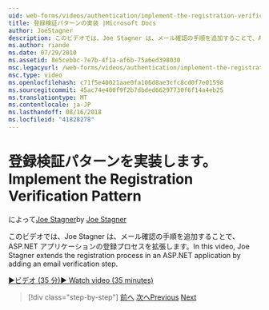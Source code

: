```yaml
---
uid: web-forms/videos/authentication/implement-the-registration-verification-pattern
title: 登録検証パターンの実装 |Microsoft Docs
author: JoeStagner
description: このビデオでは、Joe Stagner は、メール確認の手順を追加することで、ASP.NET アプリケーションの登録プロセスを拡張します。
ms.author: riande
ms.date: 07/29/2010
ms.assetid: 8e5cebbc-7e7b-4f1a-af6b-75a6ed398030
msc.legacyurl: /web-forms/videos/authentication/implement-the-registration-verification-pattern
msc.type: video
ms.openlocfilehash: c71f5e40021aae0fa106d8ae3cfc8cd0f7e01598
ms.sourcegitcommit: 45ac74e400f9f2b7dbded66297730f6f14a4eb25
ms.translationtype: MT
ms.contentlocale: ja-JP
ms.lasthandoff: 08/16/2018
ms.locfileid: "41828278"
---
```

<a name="implement-the-registration-verification-pattern"></a><span data-ttu-id="80f5c-103">登録検証パターンを実装します。</span><span class="sxs-lookup"><span data-stu-id="80f5c-103">Implement the Registration Verification Pattern</span></span>
====================
<span data-ttu-id="80f5c-104">によって[Joe Stagner](https://github.com/JoeStagner)</span><span class="sxs-lookup"><span data-stu-id="80f5c-104">by [Joe Stagner](https://github.com/JoeStagner)</span></span>

<span data-ttu-id="80f5c-105">このビデオでは、Joe Stagner は、メール確認の手順を追加することで、ASP.NET アプリケーションの登録プロセスを拡張します。</span><span class="sxs-lookup"><span data-stu-id="80f5c-105">In this video, Joe Stagner extends the registration process in an ASP.NET application by adding an email verification step.</span></span>

[<span data-ttu-id="80f5c-106">&#9654;ビデオ (35 分)</span><span class="sxs-lookup"><span data-stu-id="80f5c-106">&#9654; Watch video (35 minutes)</span></span>](https://channel9.msdn.com/Blogs/ASP-NET-Site-Videos/implement-the-registration-verification-pattern)

> [!div class="step-by-step"]
> <span data-ttu-id="80f5c-107">[前へ](logging-users-into-your-membership-system.md)
> [次へ](simple-web-service-authentication.md)</span><span class="sxs-lookup"><span data-stu-id="80f5c-107">[Previous](logging-users-into-your-membership-system.md)
[Next](simple-web-service-authentication.md)</span></span>
